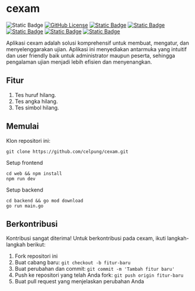 # cexam

![Static Badge](https://img.shields.io/badge/status-under_development-orange.svg) [![GitHub License](https://img.shields.io/badge/license-MIT-blue.svg)](https://opensource.org/licenses/MIT) [![Static Badge](https://img.shields.io/badge/NextJs-green.svg)](https://nextjs.org/) [![Static Badge](https://img.shields.io/badge/Tailwind-purple.svg)](https://tailwindcss.com/) [![Static Badge](https://img.shields.io/badge/Golang-blue.svg)](https://go.dev/) [![Static Badge](https://img.shields.io/badge/Gin-blue.svg)](https://github.com/gin-gonic/gin) [![Static Badge](https://img.shields.io/badge/Gorm-yellow.svg)](https://gorm.io/)

Aplikasi cexam adalah solusi komprehensif untuk membuat, mengatur, dan menyelenggarakan ujian. Aplikasi ini menyediakan antarmuka yang intuitif dan user friendly baik untuk administrator maupun peserta, sehingga pengalaman ujian menjadi lebih efisien dan menyenangkan.

## Fitur

1. Tes huruf hilang.
2. Tes angka hilang.
3. Tes simbol hilang.

## Memulai

Klon repositori ini:
```
git clone https://github.com/celpung/cexam.git
```

Setup frontend
```
cd web && npm install
npm run dev
```
Setup backend
```
cd backend && go mod download
go run main.go
```

## Berkontribusi

Kontribusi sangat diterima! Untuk berkontribusi pada cexam, ikuti langkah-langkah berikut:

1. Fork repositori ini
2. Buat cabang baru: `git checkout -b fitur-baru`
3. Buat perubahan dan commit: `git commit -m 'Tambah fitur baru'`
4. Push ke repositori yang telah Anda fork: `git push origin fitur-baru`
5. Buat pull request yang menjelaskan perubahan Anda